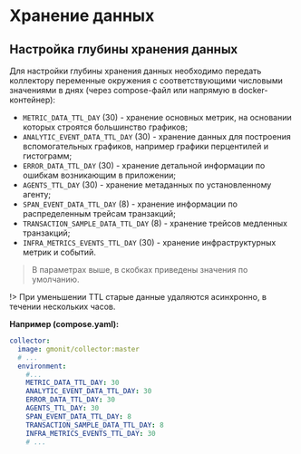 # Хранение данных
## Настройка глубины хранения данных

Для настройки глубины хранения данных необходимо передать коллектору переменные окружения с соответствующими числовыми значениями в днях (через compose-файл или напрямую в docker-контейнер):
* `METRIC_DATA_TTL_DAY` (30) - хранение основных метрик, на основании которых строятся большинство графиков;
* `ANALYTIC_EVENT_DATA_TTL_DAY` (30) - хранение данных для построения вспомогательных графиков, например графики перцентилей и гистограмм;
* `ERROR_DATA_TTL_DAY` (30) - хранение детальной информации по ошибкам возникающим в приложении;
* `AGENTS_TTL_DAY` (30) - хранение метаданных по установленному агенту;
* `SPAN_EVENT_DATA_TTL_DAY` (8) - хранение информации по распределенным трейсам транзакций;
* `TRANSACTION_SAMPLE_DATA_TTL_DAY` (8) -  хранение трейсов медленных транзакций;
* `INFRA_METRICS_EVENTS_TTL_DAY` (30) - хранение инфраструктурных метрик и событий.

> В параметрах выше, в скобках приведены значения по умолчанию.

!> При уменьшении TTL старые данные удаляются асинхронно, в течении нескольких часов.

__Например (compose.yaml):__

```yaml
collector:
  image: gmonit/collector:master
  # ...
  environment:
    #...
    METRIC_DATA_TTL_DAY: 30
    ANALYTIC_EVENT_DATA_TTL_DAY: 30
    ERROR_DATA_TTL_DAY: 30
    AGENTS_TTL_DAY: 30
    SPAN_EVENT_DATA_TTL_DAY: 8
    TRANSACTION_SAMPLE_DATA_TTL_DAY: 8
    INFRA_METRICS_EVENTS_TTL_DAY: 30
    # ...
```
